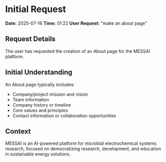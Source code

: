 # Initial Request

**Date:** 2025-07-16 **Time:** 01:22 **User Request:** "make an about page"

## Request Details

The user has requested the creation of an About page for the MESSAI platform.

## Initial Understanding

An About page typically includes:

- Company/project mission and vision
- Team information
- Company history or timeline
- Core values and principles
- Contact information or collaboration opportunities

## Context

MESSAI is an AI-powered platform for microbial electrochemical systems research,
focused on democratizing research, development, and education in sustainable
energy solutions.
